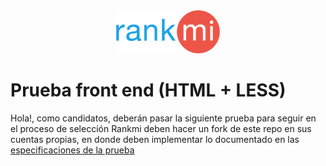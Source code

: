 <div align="center">
<img src="rankmi.svg" width="33%"/>
</div>

# Prueba front end (HTML + LESS)

Hola!, como candidatos, deberán pasar la siguiente prueba para seguir en el proceso de selección Rankmi
deben hacer un fork de este repo en sus cuentas propias, en donde deben implementar lo documentado en las [especificaciones
de la prueba](/Project%20proposal.pdf)
